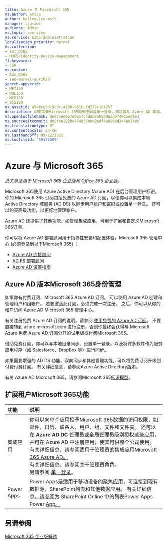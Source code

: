 ```yaml
---
title: Azure 与 Microsoft 365
ms.author: kvice
author: kelleyvice-msft
manager: laurawi
audience: Admin
ms.topic: overview
ms.service: o365-administration
localization_priority: Normal
ms.collection:
- Ent_O365
- M365-identity-device-management
f1.keywords:
- CSH
ms.custom:
- Adm_O365
- seo-marvel-apr2020
search.appverid:
- MET150
- MOE150
- MED150
- BCS160
ms.assetid: a5efce5d-9c9c-4190-b61b-fd273c1d425f
description: 如果需要Microsoft 365同步密码或单一登录，请将其与 Azure AD 集成。
ms.openlocfilehash: de971ee857e955fc4ddb8a059da23974965e81e3
ms.sourcegitcommit: d08fe0282be75483608e96df4e6986d346e97180
ms.translationtype: MT
ms.contentlocale: zh-CN
ms.lasthandoff: 09/12/2021
ms.locfileid: "59175509"
---
```

# <a name="azure-integration-with-microsoft-365"></a>Azure 与 Microsoft 365

*此文章适用于 Microsoft 365 企业版和 Office 365 企业版。* 

Microsoft 365使用 Azure Active Directory (Azure AD) 在后台管理用户标识。 你的 Microsoft 365 订阅包括免费的 Azure AD 订阅，以便你可以集成本地 Active Directory 域服务 (AD DS) 以同步用户帐户和密码或设置单一登录。 还可以购买高级功能，以更好地管理帐户。
  
Azure AD 还提供了其他功能，如管理集成应用，可用于扩展和自定义Microsoft 365订阅。
  
你可以将 Azure AD 部署顾问用于指导性安装和配置体验，Microsoft 365 管理中心 (必须登录到以下Microsoft 365) ：

 - [Azure AD 连接顾问](https://aka.ms/aadconnectpwsync)
 - [AD FS 部署顾问](https://aka.ms/adfsguidance)
 - [Azure AD 设置指南](https://aka.ms/aadpguidance)
  
## <a name="azure-ad-editions-and-microsoft-365-identity-management"></a>Azure AD 版本Microsoft 365身份管理

如果你有付费订阅，Microsoft 365 Azure AD 订阅。 可以使用 Azure AD 创建和管理用户和组帐户。 若要激活此订阅，必须完成一次注册。 之后，你可以从你的帐户访问 Azure AD Microsoft 365 管理中心。 

有关注册免费 Azure AD 订阅的说明，请参阅 [使用免费的 Azure AD 订阅](../compliance/use-your-free-azure-ad-subscription-in-office-365.md)。 不要直接转到 azure.microsoft.com 进行注册，否则你最终会获得与 Microsoft Azure 免费 Azure AD 订阅分开的试用版或付费Microsoft 365。 
  
借助免费订阅，你可以与本地目录同步、设置单一登录，以及将许多软件作为服务应用程序（如 Salesforce、DropBox 等）进行同步。
  
如果需要增强的 AD DS 功能、双向同步和其他管理功能，可以将免费订阅升级到付费付费订阅。 有关详细信息，请参阅Azure Active Directory[版本](https://azure.microsoft.com/pricing/details/active-directory/)。
  
有关 Azure AD Microsoft 365，请参阅Microsoft 365[标识模型](about-microsoft-365-identity.md)。
  
## <a name="extend-the-capabilities-of-your-microsoft-365-tenant"></a>扩展租户Microsoft 365功能

|**功能**|**说明**|
|:-----|:-----|
|集成应用  <br/> |你可以向单个应用授予Microsoft 365数据的访问权限，如邮件、日历、联系人、用户、组、文件和文件夹。 还可以在 **Azure AD DC** 管理员或全局管理员级别授权这些应用，并可在 Azure AD 中注册应用，使其可供整个公司使用。 有关详细信息，请参阅适用于管理员[的集成应用Microsoft 365 Azure AD。](integrated-apps-and-azure-ads.md)<br/> 有关详细信息，请参阅[关于管理员角色](/microsoft-365/admin/add-users/about-admin-roles?)。 <br/> 另请参阅 [单一登录](/azure/active-directory/manage-apps/what-is-single-sign-on)。  <br/> |
|Power Apps  <br/> | Power Apps是适用于移动设备的聚焦应用，可连接到现有数据源，SharePoint列表和其他数据应用。 有关详细信息[，请参阅](https://support.office.com/article/9338b2d2-67ac-4b81-8e67-97da27e5e9ab)为 SharePoint Online 中的列表Power Apps Power [App。](https://powerapps.microsoft.com/)  <br/> |
   
## <a name="see-also"></a>另请参阅

[Microsoft 365 企业版概述](microsoft-365-overview.md)
